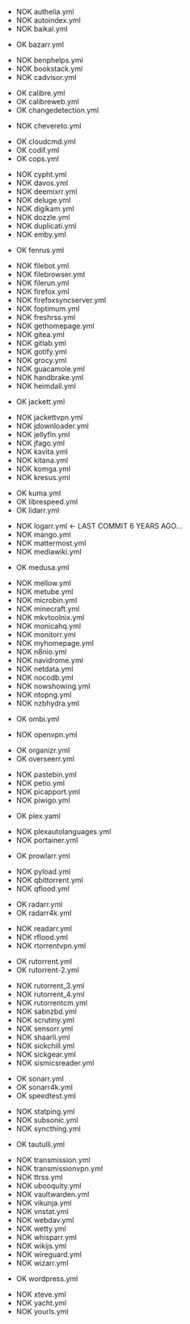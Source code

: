 - NOK authelia.yml
- NOK autoindex.yml
- NOK baikal.yml
+ OK  bazarr.yml
- NOK benphelps.yml
- NOK bookstack.yml
- NOK cadvisor.yml
+ OK  calibre.yml
+ OK  calibreweb.yml
+ OK  changedetection.yml
- NOK chevereto.yml
+ OK  cloudcmd.yml
+ OK  codif.yml
+ OK  cops.yml
- NOK cypht.yml
- NOK davos.yml
- NOK deemixrr.yml
- NOK deluge.yml
- NOK digikam.yml
- NOK dozzle.yml
- NOK duplicati.yml
- NOK emby.yml
+ OK  fenrus.yml
- NOK filebot.yml
- NOK filebrowser.yml
- NOK filerun.yml
- NOK firefox.yml
- NOK firefoxsyncserver.yml
- NOK foptimum.yml
- NOK freshrss.yml
- NOK gethomepage.yml
- NOK gitea.yml
- NOK gitlab.yml
- NOK gotify.yml
- NOK grocy.yml
- NOK guacamole.yml
- NOK handbrake.yml
- NOK heimdall.yml
+ OK  jackett.yml
- NOK jackettvpn.yml
- NOK jdownloader.yml
- NOK jellyfin.yml
- NOK jfago.yml
- NOK kavita.yml
- NOK kitana.yml
- NOK komga.yml
- NOK kresus.yml
+ OK  kuma.yml
+ OK  librespeed.yml
+ OK  lidarr.yml
- NOK logarr.yml <- LAST COMMIT 6 YEARS AGO...
- NOK mango.yml
- NOK mattermost.yml
- NOK mediawiki.yml
+ OK  medusa.yml
- NOK mellow.yml
- NOK metube.yml
- NOK microbin.yml
- NOK minecraft.yml
- NOK mkvtoolnix.yml
- NOK monicahq.yml
- NOK monitorr.yml
- NOK myhomepage.yml
- NOK n8nio.yml
- NOK navidrome.yml
- NOK netdata.yml
- NOK nocodb.yml
- NOK nowshowing.yml
- NOK ntopng.yml
- NOK nzbhydra.yml
+ OK  ombi.yml
- NOK openvpn.yml
+ OK  organizr.yml
+ OK  overseerr.yml
- NOK pastebin.yml
- NOK petio.yml
- NOK picapport.yml
- NOK piwigo.yml
+ OK  plex.yaml
- NOK plexautolanguages.yml
- NOK portainer.yml
+ OK  prowlarr.yml
- NOK pyload.yml
- NOK qbittorrent.yml
- NOK qflood.yml
+ OK  radarr.yml
+ OK  radarr4k.yml
- NOK readarr.yml
- NOK rflood.yml
- NOK rtorrentvpn.yml
+ OK  rutorrent.yml
+ OK  rutorrent-2.yml
- NOK rutorrent_3.yml
- NOK rutorrent_4.yml
- NOK rutorrentcm.yml
- NOK sabnzbd.yml
- NOK scrutiny.yml
- NOK sensorr.yml
- NOK shaarli.yml
- NOK sickchill.yml
- NOK sickgear.yml
- NOK sismicsreader.yml
+ OK  sonarr.yml
+ OK  sonarr4k.yml
+ OK  speedtest.yml
- NOK statping.yml
- NOK subsonic.yml
- NOK syncthing.yml
+ OK  tautulli.yml
- NOK transmission.yml
- NOK transmissionvpn.yml
- NOK ttrss.yml
- NOK ubooquity.yml
- NOK vaultwarden.yml
- NOK vikunja.yml
- NOK vnstat.yml
- NOK webdav.yml
- NOK wetty.yml
- NOK whisparr.yml
- NOK wikijs.yml
- NOK wireguard.yml
- NOK wizarr.yml
+ OK  wordpress.yml
- NOK xteve.yml
- NOK yacht.yml
- NOK yourls.yml
